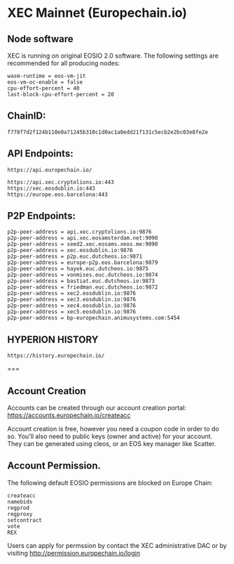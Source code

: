 # XEC Mainnet (Europechain.io)

## Node software

XEC is running on original EOSIO 2.0 software. The following settings are recommended for all producing nodes:

```
wasm-runtime = eos-vm-jit
eos-vm-oc-enable = false
cpu-effort-percent = 40
last-block-cpu-effort-percent = 20
```

## ChainID: 

`f778f7d2f124b110e0a71245b310c1d0ac1a0edd21f131c5ecb2e2bc03e8fe2e`

## API Endpoints:
```
https://api.europechain.io/

https://api.xec.cryptolions.io:443
https://xec.eosdublin.io:443
https://europe.eos.barcelona:443
```

## P2P Endpoints:
```
p2p-peer-address = api.xec.cryptolions.io:9876
p2p-peer-address = api.xec.eosamsterdam.net:9090
p2p-peer-address = seed2.xec.eosams.xeos.me:9090
p2p-peer-address = xec.eosdublin.io:9876
p2p-peer-address = p2p.euc.dutcheos.io:9871
p2p-peer-address = europe-p2p.eos.barcelona:9879
p2p-peer-address = hayek.euc.dutcheos.io:9875
p2p-peer-address = vonmises.euc.dutcheos.io:9874
p2p-peer-address = bastiat.euc.dutcheos.io:9873
p2p-peer-address = friedman.euc.dutcheos.io:9872
p2p-peer-address = xec2.eosdublin.io:9876
p2p-peer-address = xec3.eosdublin.io:9876
p2p-peer-address = xec4.eosdublin.io:9876
p2p-peer-address = xec5.eosdublin.io:9876
p2p-peer-address = bp-europechain.animusystems.com:5454
```

## HYPERION HISTORY

```
https://history.europechain.io/
```

===

## Account Creation

Accounts can be created through our account creation portal: https://accounts.europechain.io/createacc  

Account creation is free, however you need a coupon code in order to do so.  You'll also need to public keys (owner and active) for your account.  They can be generated using cleos, or an EOS key manager like Scatter.



## Account Permission.

The following default EOSIO permissions are blocked on Europe Chain:

```
createacc
namebids
regprod
regproxy
setcontract
vote
REX
```

Users can apply for permssion by contact the XEC administrative DAC or by visiting  http://permission.europechain.io/login

